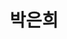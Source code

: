 ---
layout: page
title: 박은희
description: M.S
img: /assets/img/박은희.jpg
importance: 4
category: current
redirect: https://www.linkedin.com/in/%EC%9D%80%ED%9D%AC-%EB%B0%95-43a066270
---